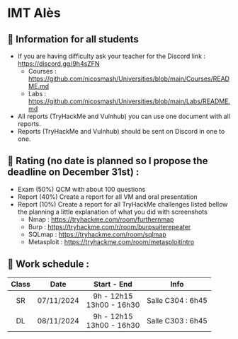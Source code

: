 # IMT Alès

## 📢 Information for all students

* If you are having difficulty ask your teacher for the Discord link : https://discord.gg/9h4sZFN
    * Courses : https://github.com/nicosmash/Universities/blob/main/Courses/README.md
    * Labs : https://github.com/nicosmash/Universities/blob/main/Labs/README.md
* All reports (TryHackMe and Vulnhub) you can use one document with all reports.
* Reports (TryHackMe and Vulnhub) should be sent on Discord in one to one.

## 📢 Rating (no date is planned so I propose the deadline on December 31st) :
* Exam (50%) QCM with about 100 questions
* Report (40%) Create a report for all VM and oral presentation
* Report (10%) Create a report for all TryHackMe challenges listed bellow the planning a little explanation of what you did with screenshots
    * Nmap : https://tryhackme.com/room/furthernmap
    * Burp : https://tryhackme.com/r/room/burpsuiterepeater
    * SQLmap : https://tryhackme.com/room/sqlmap
    * Metasploit : https://tryhackme.com/room/metasploitintro

## 📢 Work schedule :
| Class  | Date  | Start - End |  Info |
| :---: | :---: | :---------: | ------------- |
| SR  | 07/11/2024  | 9h - 12h15 <br> 13h00 - 16h30  | Salle C304 : 6h45 |
| DL  | 08/11/2024  | 9h - 12h15 <br> 13h00 - 16h30  | Salle C303 : 6h45 |
